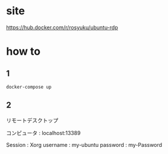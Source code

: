 # site
https://hub.docker.com/r/rosyuku/ubuntu-rdp

# how to

## 1
```
docker-compose up
```

## 2
リモートデスクトップ

コンピュータ : localhost:13389

Session : Xorg
username : my-ubuntu
password : my-Password
